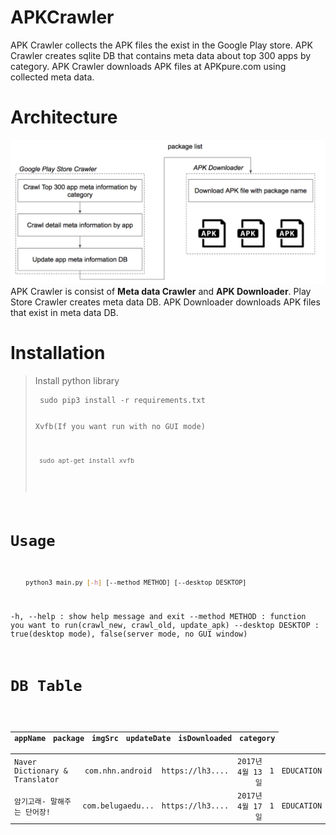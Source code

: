 # APKCrawler
APK Crawler collects the APK files the exist in the Google Play store.
APK Crawler creates sqlite DB that contains meta data about top 300 apps by category.
APK Crawler downloads APK files at APKpure.com using collected meta data.

# Architecture
![Architecture](FlowChart.png)
APK Crawler is consist of **Meta data Crawler**  and **APK Downloader**.
Play Store Crawler creates meta data DB.
APK Downloader downloads APK files that exist in meta data DB.

# Installation
> Install python library
> <pre><code> sudo pip3 install -r requirements.txt </code</pre>
> Xvfb(If you want run with no GUI mode)
> <pre><code> sudo apt-get install xvfb</code></pre>

# Usage
```bash
    python3 main.py [-h] [--method METHOD] [--desktop DESKTOP]
```
-h, --help : show help message and exit
--method METHOD : function you want to run(crawl\_new, crawl\_old, update\_apk)
--desktop DESKTOP : true(desktop mode), false(server mode, no GUI window)


# DB Table
| appName | package | imgSrc | updateDate | isDownloaded | category |
| --------|:-------:| ------:| ----------:| ------------:| --------:|
| Naver Dictionary & Translator | com.nhn.android | https://lh3.... | 2017년 4월 13일 | 1 | EDUCATION |
| 암기고래- 말해주는 단어장! | com.belugaedu... | https://lh3.... | 2017년 4월 17일 | 1 | EDUCATION|

